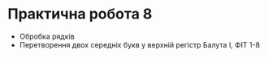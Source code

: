 # Практична робота 8

- Обробка рядків
- Перетворення двох середніх букв у верхній регістр
Балута І, ФІТ 1-8
